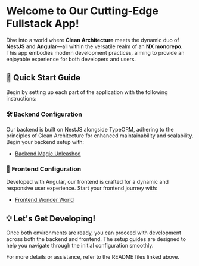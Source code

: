 
# Welcome to Our Cutting-Edge Fullstack App!

Dive into a world where **Clean Architecture** meets the dynamic duo of **NestJS** and **Angular**—all within the versatile realm of an **NX monorepo**. This app embodies modern development practices, aiming to provide an enjoyable experience for both developers and users.

## 🚀 Quick Start Guide

Begin by setting up each part of the application with the following instructions:

### 🛠 Backend Configuration

Our backend is built on NestJS alongside TypeORM, adhering to the principles of Clean Architecture for enhanced maintainability and scalability. Begin your backend setup with:

- [Backend Magic Unleashed](./neox-api/README.md)

### 🌟 Frontend Configuration

Developed with Angular, our frontend is crafted for a dynamic and responsive user experience. Start your frontend journey with:

- [Frontend Wonder World](./neox-fe/README.md)

## 💡 Let's Get Developing!

Once both environments are ready, you can proceed with development across both the backend and frontend. The setup guides are designed to help you navigate through the initial configuration smoothly.

For more details or assistance, refer to the README files linked above.
